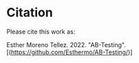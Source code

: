 # Citation

Please cite this work as:

Esther Moreno Tellez. 2022. "AB-Testing". [(https://github.com/Esthermo/AB-Testing/)]
